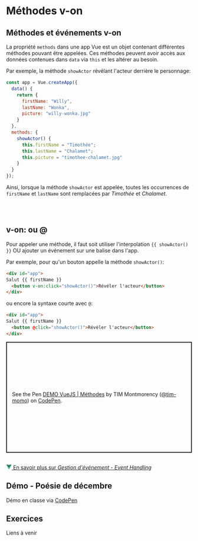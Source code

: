 # Méthodes v-on

## Méthodes et événements v-on


<p>La propriété <code>methods</code> dans une app Vue est un objet contenant différentes méthodes pouvant être appelées. Ces méthodes peuvent avoir accès aux données contenues dans <code>data</code> via <code>this</code> et les altérer au besoin.</p>

<p>Par exemple, la méthode <code>showActor</code> révélant l'acteur derrière le personnage:</p>

```js
const app = Vue.createApp({
  data() {
    return {
      firstName: "Willy",
      lastName: "Wonka",
      picture: "willy-wonka.jpg"
    }
  },
  methods: {
    showActor() {
      this.firstName = "Timothée";
      this.lastName = "Chalamet";
      this.picture = "timothee-chalamet.jpg"
    }
  }
});
```


<p>Ainsi, lorsque la méthode <code>showActor</code> est appelée, toutes les occurrences de <code>firstName</code> et <code>lastName</code> sont remplacées par <em>Timothée</em> et <em>Chalamet</em>.</p>


<br><br>

## v-on: ou @

<!-- /* Ajouter de quelle façon on apelle la methode via l'interpolation source : https://www.udemy.com/course/vuejs-2-the-complete-guide/learn/lecture/21463140#overview à 3:46 */ -->


<p>Pour appeler une méthode, il faut soit utiliser l'interpolation <code>{{ showActor() }}</code> OU ajouter un événement sur une balise dans l'app. </p>

<p>Par exemple, pour qu'un bouton appelle la méthode <code>showActor()</code>:</p>

```html
<div id="app">
Salut {{ firstName }}
  <button v-on:click="showActor()">Révéler l'acteur</button>
</div>
```



<p>ou encore la syntaxe courte avec <code>@</code>:</p>

```html
<div id="app">
Salut {{ firstName }}
  <button @click="showActor()">Révéler l'acteur</button>
</div>
```


<p class="codepen" data-height="520" data-theme-id="light" data-default-tab="html,result" data-slug-hash="mdaNxGW" data-pen-title="DEMO VueJS | Méthodes" data-user="tim-momo" style="height: 300px; box-sizing: border-box; display: flex; align-items: center; justify-content: center; border: 2px solid; margin: 1em 0; padding: 1em;">
  <span>See the Pen <a href="https://codepen.io/tim-momo/pen/mdaNxGW">
  DEMO VueJS | Méthodes</a> by TIM Montmorency (<a href="https://codepen.io/tim-momo">@tim-momo</a>)
  on <a href="https://codepen.io">CodePen</a>.</span>
</p>
<script async src="https://public.codepenassets.com/embed/index.js"></script>

<br>
<a href="https://fr.vuejs.org/guide/essentials/event-handling" class="md-button "><img src="./assets/logo-vue.svg" style="width: 15px; height: auto;"> En savoir plus sur <em>Gestion d'événement - Event Handling</em></a>
<br>

<!--
# Event handling
https://www.udemy.com/course/vuejs-2-the-complete-guide/learn/lecture/21463170#overview à 2:40 
  v-on:input="setName" et on passe event en paramètre et ensuite event.target.value ou v-on:input="setName($event, "autre-parametre")"
  
On va parler de v-model (pour les inputs) seulement lorsqu'on parle de two-ways binding https://www.udemy.com/course/vuejs-2-the-complete-guide/learn/lecture/21463180#overview  
-->


## Démo - Poésie de décembre

Démo en classe via <a href="https://codepen.io/tim-momo/pen/MWNMQmq">CodePen</a>
<!--
VIDE : https://codepen.io/tim-momo/pen/MWNMQmq
COMPLET https://codepen.io/tim-momo/pen/qBezxBw
-->


## Exercices

Liens à venir

<!--
[Tableau NBA](https://tim-montmorency.com/timdoc/582-518MO/exercices/vue-tableau-nba/){ .md-button }
[Cheese Kanye Says](https://tim-montmorency.com/timdoc/582-518MO/exercices/vue-cheese-kanye-says/){ .md-button }
-->


